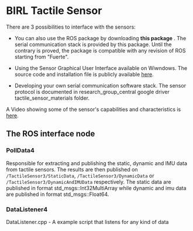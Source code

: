 # BIRL Tactile Sensor 
There are 3 possibilities to interface with the sensors:  

- You can also use the ROS package by downloading **this package** . The serial communication stack is provided by this package. Until the contrary is proved, the package is compatible with any revision of ROS starting from "Fuerte".

- Using the Sensor Graphical User Interface available on Wiwndows. The source code and installation file is publicly available [here](https://github.com/birlrobotics/CoRoSensorUI).  

- Developing your own serial communication software stack. The sensor protocol is documented in research_group_central google driver tactile_sensor_materials folder. 

A Video showing some of the sensor's capabilities and characteristics is [here](https://www.youtube.com/watch?v=ihfxfyxzeoY&feature=youtu.be). 


## The ROS interface node
### PollData4
Responsible for extracting and publishing the static, dynamic and IMU data from tactile sensors. The results are then published on `/TactileSensor3/StaticData`, `/TactileSensor3/DynamicData` or `/TactileSensor3/DynamicAndIMUData` respectively. 
The static data are published in format std_msgs::Int32MultiArray while dynamic and imu data are published in format std_msgs::Float64.

### DataListener4
DataListener.cpp - A example script that listens for any kind of data